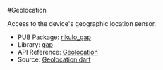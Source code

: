 #Geolocation

Access to the device's geographic location sensor.

* PUB Package: [rikulo_gap](http://pub.dartlang.org/packages/rikulo_gap)
* Library: [gap](gap:)
* API Reference: [Geolocation](gap:gap)
* Source: [Geolocation.dart](source:gap:lib/src)
